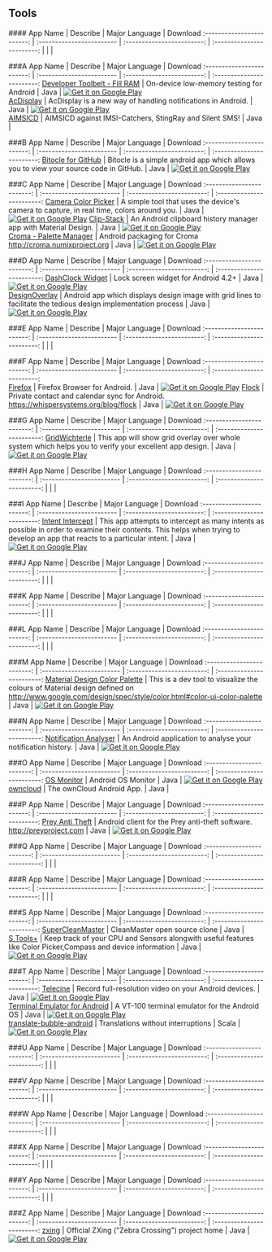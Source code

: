 ## Tools  
###\# 
App Name                   | Describe                  | Major Language             | Download 
:------------------------: | :------------------------ | :------------------------: | :------------------------: 
 | | | 

###A
App Name                   | Describe                  | Major Language             | Download 
:------------------------: | :------------------------ | :------------------------: | :------------------------: 
[Developer Toolbelt - Fill RAM](https://github.com/T-Spoon/Android-Developer-Toolbelt) | On-device low-memory testing for Android | Java | [![Get it on Google Play](https://developer.android.com/images/brand/en_app_rgb_wo_45.png)](https://play.google.com/store/apps/details?id=com.tspoon.androidtoolbelt)  
[AcDisplay](https://github.com/AChep/AcDisplay) | AcDisplay is a new way of handling notifications in Android. | Java | [![Get it on Google Play](https://developer.android.com/images/brand/en_app_rgb_wo_45.png)](https://play.google.com/store/apps/details?id=com.achep.acdisplay)  
[AIMSICD](https://github.com/SecUpwN/Android-IMSI-Catcher-Detector) | AIMSICD against IMSI-Catchers, StingRay and Silent SMS! | Java | 

###B
App Name                   | Describe                  | Major Language             | Download 
:------------------------: | :------------------------ | :------------------------: | :------------------------: 
[Bitocle for GitHub](https://github.com/mthli/Bitocle) | Bitocle is a simple android app which allows you to view your source code in GitHub.  | Java | [![Get it on Google Play](https://developer.android.com/images/brand/en_app_rgb_wo_45.png)](https://play.google.com/store/apps/details?id=io.github.mthli.Bitocle)  

###C
App Name                   | Describe                  | Major Language             | Download 
:------------------------: | :------------------------ | :------------------------: | :------------------------: 
[Camera Color Picker](https://github.com/tvbarthel/CameraColorPicker) | A simple tool that uses the device's camera to capture, in real time, colors around you. | Java | [![Get it on Google Play](https://developer.android.com/images/brand/en_app_rgb_wo_45.png)](https://play.google.com/store/apps/details?id=fr.tvbarthel.apps.cameracolorpicker)
[Clip-Stack](https://github.com/heruoxin/Clip-Stack) | An Android clipboard history manager app with Material Design.  | Java | [![Get it on Google Play](https://developer.android.com/images/brand/en_app_rgb_wo_45.png)](https://play.google.com/store/apps/details?id=com.catchingnow.tinyclipboardmanager)  
[Croma - Palette Manager](https://github.com/numixproject/org.numixproject.croma) | Android packaging for Croma http://croma.numixproject.org | Java | [![Get it on Google Play](https://developer.android.com/images/brand/en_app_rgb_wo_45.png)](https://play.google.com/store/apps/details?id=org.numixproject.croma) 

###D
App Name                   | Describe                  | Major Language             | Download 
:------------------------: | :------------------------ | :------------------------: | :------------------------: 
[DashClock Widget](https://github.com/romannurik/dashclock) | Lock screen widget for Android 4.2+  | Java | [![Get it on Google Play](https://developer.android.com/images/brand/en_app_rgb_wo_45.png)](https://play.google.com/store/apps/details?id=net.nurik.roman.dashclock)  
[DesignOverlay](https://github.com/Manabu-GT/DesignOverlay-Android) | Android app which displays design image with grid lines to facilitate the tedious design implementation process  | Java | [![Get it on Google Play](https://developer.android.com/images/brand/en_app_rgb_wo_45.png)](https://play.google.com/store/apps/details?id=com.ms_square.android.design.overlay)  

###E
App Name                   | Describe                  | Major Language             | Download 
:------------------------: | :------------------------ | :------------------------: | :------------------------: 
 | | | 

###F
App Name                   | Describe                  | Major Language             | Download 
:------------------------: | :------------------------ | :------------------------: | :------------------------:  
[Firefox](https://wiki.mozilla.org/Mobile/Fennec/Android) | Firefox Browser for Android. | Java | [![Get it on Google Play](https://developer.android.com/images/brand/en_app_rgb_wo_45.png)](https://play.google.com/store/apps/details?id=org.mozilla.firefox)
[Flock](https://github.com/WhisperSystems/Flock) | Private contact and calendar sync for Android. https://whispersystems.org/blog/flock  | Java | [![Get it on Google Play](https://developer.android.com/images/brand/en_app_rgb_wo_45.png)](https://play.google.com/store/apps/details?id=org.anhonesteffort.flock)  

###G
App Name                   | Describe                  | Major Language             | Download 
:------------------------: | :------------------------ | :------------------------: | :------------------------: 
[GridWichterle](https://github.com/inmite/android-grid-wichterle) | This app will show grid overlay over whole system which helps you to verify your excellent app design.  | Java | [![Get it on Google Play](https://developer.android.com/images/brand/en_app_rgb_wo_45.png)](https://play.google.com/store/apps/details?id=eu.inmite.android.gridwichterle)  

###H
App Name                   | Describe                  | Major Language             | Download 
:------------------------: | :------------------------ | :------------------------: | :------------------------: 
 | | | 

###I
App Name                   | Describe                  | Major Language             | Download 
:------------------------: | :------------------------ | :------------------------: | :------------------------: 
[Intent Intercept](https://github.com/intrications/intent-intercept) | This app attempts to intercept as many intents as possible in order to examine their contents. This helps when trying to develop an app that reacts to a particular intent.  | Java | [![Get it on Google Play](https://developer.android.com/images/brand/en_app_rgb_wo_45.png)](https://play.google.com/store/apps/details?id=uk.co.ashtonbrsc.android.intentintercept)  

###J
App Name                   | Describe                  | Major Language             | Download 
:------------------------: | :------------------------ | :------------------------: | :------------------------: 
 | | | 

###K
App Name                   | Describe                  | Major Language             | Download 
:------------------------: | :------------------------ | :------------------------: | :------------------------: 
 | | | 

###L
App Name                   | Describe                  | Major Language             | Download 
:------------------------: | :------------------------ | :------------------------: | :------------------------: 
 | | | 

###M
App Name                   | Describe                  | Major Language             | Download 
:------------------------: | :------------------------ | :------------------------: | :------------------------: 
[Material Design Color Palette](https://github.com/HozakaN/MaterialDesignColorPalette) | This is a dev tool to visualize the colours of Material design defined on http://www.google.com/design/spec/style/color.html#color-ui-color-palette  | Java | [![Get it on Google Play](https://developer.android.com/images/brand/en_app_rgb_wo_45.png)](https://play.google.com/store/apps/details?id=fr.hozakan.materialdesigncolorpalette)  

###N
App Name                   | Describe                  | Major Language             | Download 
:------------------------: | :------------------------ | :------------------------: | :------------------------: 
[Notification Analyser](https://github.com/MPieter/Notification-Analyser) | An Android application to analyse your notification history.  | Java | [![Get it on Google Play](https://developer.android.com/images/brand/en_app_rgb_wo_45.png)](https://play.google.com/store/apps/details?id=com.tierep.notificationanalyser)  

###O
App Name                   | Describe                  | Major Language             | Download 
:------------------------: | :------------------------ | :------------------------: | :------------------------: 
[OS Monitor](https://github.com/eolwral/OSMonitor) | Android OS Monitor  | Java | [![Get it on Google Play](https://developer.android.com/images/brand/en_app_rgb_wo_45.png)](https://play.google.com/store/apps/details?id=com.eolwral.osmonitor)  
[owncloud](https://github.com/owncloud/android) | The ownCloud Android App. | Java | 

###P
App Name                   | Describe                  | Major Language             | Download 
:------------------------: | :------------------------ | :------------------------: | :------------------------: 
[Prey Anti Theft](https://github.com/prey/prey-android-client) | Android client for the Prey anti-theft software. http://preyproject.com  | Java | [![Get it on Google Play](https://developer.android.com/images/brand/en_app_rgb_wo_45.png)](https://play.google.com/store/apps/details?id=com.prey)  

###Q
App Name                   | Describe                  | Major Language             | Download 
:------------------------: | :------------------------ | :------------------------: | :------------------------: 
 | | | 

###R
App Name                   | Describe                  | Major Language             | Download 
:------------------------: | :------------------------ | :------------------------: | :------------------------: 
 | | | 

###S
App Name                   | Describe                  | Major Language             | Download 
:------------------------: | :------------------------ | :------------------------: | :------------------------: 
[SuperCleanMaster](https://github.com/joyoyao/superCleanMaster.git) | CleanMaster open source clone | Java |  
[S Tools+](https://github.com/naman14/S-Tools) | Keep track of your CPU and Sensors alongwith useful features like Color Picker,Compass and device information | Java | [![Get it on Google Play](https://developer.android.com/images/brand/en_app_rgb_wo_45.png)](https://play.google.com/store/apps/details?id=com.naman14.stools) 

###T
App Name                   | Describe                  | Major Language             | Download 
:------------------------: | :------------------------ | :------------------------: | :------------------------: 
[Telecine](https://github.com/JakeWharton/Telecine) | Record full-resolution video on your Android devices. | Java | [![Get it on Google Play](https://developer.android.com/images/brand/en_app_rgb_wo_45.png)](https://play.google.com/store/apps/details?id=com.jakewharton.telecine)  
[Terminal Emulator for Android](https://github.com/jackpal/Android-Terminal-Emulator) | A VT-100 terminal emulator for the Android OS | Java | [![Get it on Google Play](https://developer.android.com/images/brand/en_app_rgb_wo_45.png)](https://play.google.com/store/apps/details?id=jackpal.androidterm)  
[translate-bubble-android](https://github.com/47deg/translate-bubble-android) | Translations without interruptions  | Scala | [![Get it on Google Play](https://developer.android.com/images/brand/en_app_rgb_wo_45.png)](https://play.google.com/store/apps/details?id=com.fortysevendeg.translatebubble)  


###U
App Name                   | Describe                  | Major Language             | Download 
:------------------------: | :------------------------ | :------------------------: | :------------------------: 
 | | | 

###V
App Name                   | Describe                  | Major Language             | Download 
:------------------------: | :------------------------ | :------------------------: | :------------------------: 
 | | | 

###W
App Name                   | Describe                  | Major Language             | Download 
:------------------------: | :------------------------ | :------------------------: | :------------------------: 
 | | | 

###X
App Name                   | Describe                  | Major Language             | Download 
:------------------------: | :------------------------ | :------------------------: | :------------------------: 
 | | | 

###Y
App Name                   | Describe                  | Major Language             | Download 
:------------------------: | :------------------------ | :------------------------: | :------------------------: 
 | | | 

###Z
App Name                   | Describe                  | Major Language             | Download 
:------------------------: | :------------------------ | :------------------------: | :------------------------:
[zxing](https://github.com/zxing/zxing) | Official ZXing ("Zebra Crossing") project home  | Java | [![Get it on Google Play](https://developer.android.com/images/brand/en_app_rgb_wo_45.png)](https://play.google.com/store/apps/details?id=com.google.zxing.client.android) 
